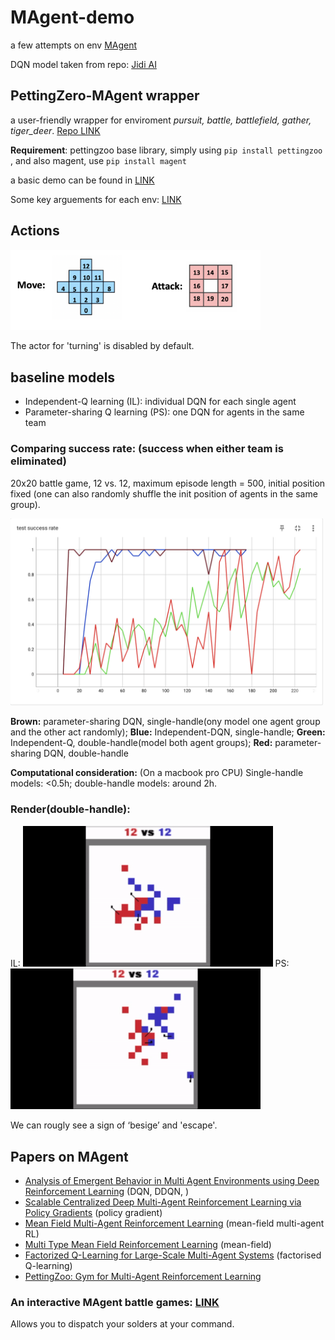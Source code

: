 # MAgent-demo

a few attempts on env [MAgent](https://github.com/PettingZoo-Team/MAgent) 

DQN model taken from repo: [Jidi AI](https://github.com/jidiai/ai_lib/tree/master/examples/algo/dqn)

## PettingZero-MAgent wrapper

a user-friendly wrapper for enviroment *pursuit, battle, battlefield, gather, tiger_deer*. [Repo LINK](https://github.com/PettingZoo-Team/PettingZoo/tree/master/pettingzoo/magent)

**Requirement**: pettingzoo base library, simply using `pip install pettingzoo `, and also magent, use `pip install magent`


a basic demo can be found in [LINK](https://github.com/YanSong97/MAgent-demo/blob/main/Demo%20of%20PettingZero-MAgent.py)

Some key arguements for each env: [LINK](https://www.pettingzoo.ml/magent)

## Actions

<img src = 'https://github.com/YanSong97/MAgent-demo/blob/main/plot/action.png' width  = 400>

The actor for 'turning' is disabled by default.

## baseline models

* Independent-Q learning  (IL): individual DQN for each single agent
* Parameter-sharing Q learning  (PS): one DQN for agents in the same team

### Comparing success rate: (success when either team is eliminated)

20x20 battle game, 12 vs. 12, maximum episode length = 500, initial position fixed (one can also randomly shuffle the init position of agents in the same group).

<img src = 'https://github.com/YanSong97/MAgent-demo/blob/main/plot/battle-20x20%20comparison.png' width = 500>

**Brown:** parameter-sharing DQN, single-handle(ony model one agent group and the other act randomly); **Blue:** Independent-DQN, single-handle; **Green:** Independent-Q, double-handle(model both agent groups); **Red:** parameter-sharing DQN, double-handle 

**Computational consideration:** (On a macbook pro CPU) Single-handle models: <0.5h; double-handle models: around 2h.



### Render(double-handle):

IL: <img src = 'https://github.com/YanSong97/MAgent-demo/blob/main/plot/double-20x20-IL.gif' width = 400>  PS: <img src = https://github.com/YanSong97/MAgent-demo/blob/main/plot/double-20x20-PSdqn.gif width = 400>

We can rougly see a sign of ‘besige’ and 'escape'. 



## Papers on MAgent

* [Analysis of Emergent Behavior in Multi Agent Environments
using Deep Reinforcement Learning](https://ashwinipokle.github.io/assets/docs/234_final_report.pdf) (DQN, DDQN, )
* [Scalable Centralized Deep Multi-Agent
Reinforcement Learning via Policy Gradients](https://arxiv.org/pdf/1805.08776.pdf) (policy gradient)
* [Mean Field Multi-Agent Reinforcement Learning](http://proceedings.mlr.press/v80/yang18d/yang18d.pdf) (mean-field multi-agent RL)
* [Multi Type Mean Field Reinforcement Learning](https://arxiv.org/pdf/2002.02513.pdf) (mean-field)
* [Factorized Q-Learning for Large-Scale Multi-Agent Systems](https://arxiv.org/pdf/1809.03738.pdf) (factorised Q-learning)
* [PettingZoo: Gym for Multi-Agent Reinforcement
Learning](https://arxiv.org/pdf/2009.14471.pdf)


### An interactive MAgent battle games: [LINK](https://github.com/PettingZoo-Team/MAgent/blob/master/examples/show_battle_game.py)

Allows you to dispatch your solders at your command.


